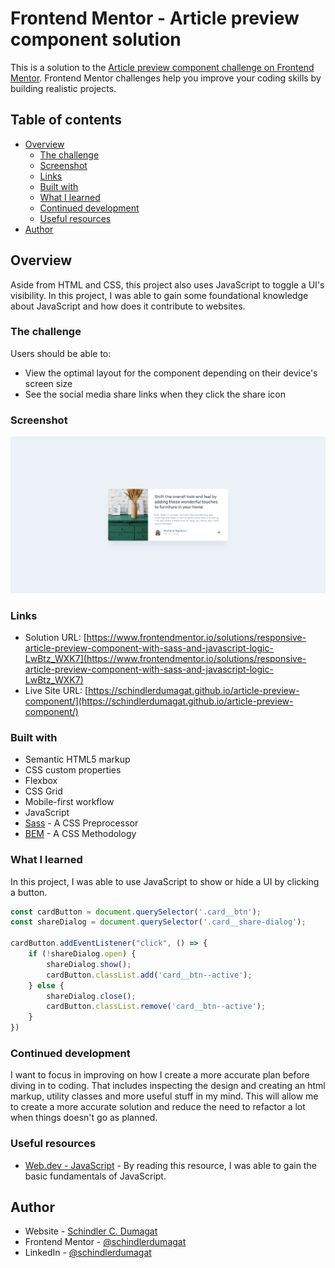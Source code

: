 # Frontend Mentor - Article preview component solution

This is a solution to the [Article preview component challenge on Frontend Mentor](https://www.frontendmentor.io/challenges/article-preview-component-dYBN_pYFT). Frontend Mentor challenges help you improve your coding skills by building realistic projects. 

## Table of contents

- [Overview](#overview)
  - [The challenge](#the-challenge)
  - [Screenshot](#screenshot)
  - [Links](#links)
  - [Built with](#built-with)
  - [What I learned](#what-i-learned)
  - [Continued development](#continued-development)
  - [Useful resources](#useful-resources)
- [Author](#author)

## Overview

Aside from HTML and CSS, this project also uses JavaScript to toggle a UI's visibility. In this project, I was able to gain some foundational knowledge about JavaScript and how does it contribute to websites.

### The challenge

Users should be able to:

- View the optimal layout for the component depending on their device's screen size
- See the social media share links when they click the share icon

### Screenshot

![](./screenshot.png)

### Links

- Solution URL: [https://www.frontendmentor.io/solutions/responsive-article-preview-component-with-sass-and-javascript-logic-LwBtz_WXK7](https://www.frontendmentor.io/solutions/responsive-article-preview-component-with-sass-and-javascript-logic-LwBtz_WXK7)
- Live Site URL: [https://schindlerdumagat.github.io/article-preview-component/](https://schindlerdumagat.github.io/article-preview-component/)

### Built with

- Semantic HTML5 markup
- CSS custom properties
- Flexbox
- CSS Grid
- Mobile-first workflow
- JavaScript
- [Sass](https://sass-lang.com/) - A CSS Preprocessor
- [BEM](https://getbem.com/) - A CSS Methodology


### What I learned

In this project, I was able to use JavaScript to show or hide a UI by clicking a button.

```js
const cardButton = document.querySelector('.card__btn');
const shareDialog = document.querySelector('.card__share-dialog');

cardButton.addEventListener("click", () => {
    if (!shareDialog.open) {
        shareDialog.show();
        cardButton.classList.add('card__btn--active');
    } else {
        shareDialog.close();
        cardButton.classList.remove('card__btn--active');
    }
})
```

### Continued development

I want to focus in improving on how I create a more accurate plan before diving in to coding. That includes inspecting the design and creating an html markup, utility classes and more useful stuff in my mind. This will allow me to create a more accurate solution and reduce the need to refactor a lot when things doesn't go as planned.

### Useful resources

- [Web.dev - JavaScript](https://web.dev/learn/javascript) - By reading this resource, I was able to gain the basic fundamentals of JavaScript.

## Author

- Website - [Schindler C. Dumagat](https://schindlerdumagat.github.io/webportfolio/)
- Frontend Mentor - [@schindlerdumagat](https://www.frontendmentor.io/profile/schindlerdumagat)
- LinkedIn - [@schindlerdumagat](https://www.linkedin.com/in/schindler-dumagat-015238230/)
